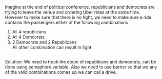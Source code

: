 Imagine at the end of political conference, republicians and democrats are trying to leave the venue and ordering Uber rides at the same time. However to make sure that there is 
no fight, we need to make sure a ride contains the passengers either of the following combinations<br>
1. All 4 republicans<br>
2. All 4 Democrats<br>
3. 2 Democrats and 2 Republicans<br>
All other combination can result in fight<br><br>

Solution: We need to track the count of republicans and democrats, can be done using semaphore variable. Also we need to use barrier so that we any of the valid combinations comes up we can call a  drive.
